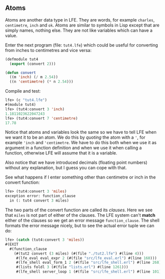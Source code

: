 ## Atoms

Atoms are another data type in LFE. They are words, for example `charles`, `centimetre`, `inch` and `ok`. Atoms are similar to symbols in Lisp except that are simply names, nothing else. They are not like variables which can have a value.

Enter the next program (file: `tut4.lfe`) which could be useful for converting from inches to centimetres and vice versa:

```lisp
(defmodule tut4
  (export (convert 2)))

(defun convert
  ((m 'inch) (/ m 2.54))
  ((n 'centimetre) (* n 2.54)))
```

Compile and test:

```lisp
lfe> (c "tut4.lfe")
#(module tut4)
lfe> (tut4:convert 3 'inch)
1.1811023622047243
lfe> (tut4:convert 7 'centimetre)
17.78
```

Notice that atoms and variables look the same so we have to tell LFE when we want it to be an atom. We do this by *quoting* the atom with a `'`, for example `'inch` and `'centimetre`. We have to do this both when we use it as argument in a function definition and when we use it when calling a function, otherwise LFE will assume that it is a variable.

Also notice that we have introduced decimals (floating point numbers) without any explanation, but I guess you can cope with that.

See what happens if I enter something other than centimetre or inch in the convert function:

```lisp
lfe> (tut4:convert 3 'miles)
exception error: function_clause
  in (: tut4 convert 3 miles)
```

The two parts of the convert function are called its *clauses*. Here we see that `miles` is not part of either of the clauses. The LFE system can't **match** either of the clauses so we get an error message `function_clause`. The shell formats the error message nicely, but to see the actual error tuple we can do:

```lisp
lfe> (catch (tut4:convert 3 'miles))
#(EXIT
  #(function_clause
    (#(tut2 convert (3 miles) (#(file "./tut2.lfe") #(line 4)))
     #(lfe_eval eval_expr 2 (#(file "src/lfe_eval.erl") #(line 160)))
     #(lfe_shell eval_form_1 2 (#(file "src/lfe_shell.erl") #(line 268)))
     #(lists foldl 3 (#(file "lists.erl") #(line 1261)))
     #(lfe_shell server_loop 1 (#(file "src/lfe_shell.erl") #(line 101))))))
```
